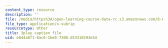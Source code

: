 ```yaml
---
content_type: resource
description: ''
file: /media/https%3A/open-learning-course-data-rc.s3.amazonaws.com/8-01sc-classical-mechanics-fall-2016/e044a8f18ac61be07308d53318293e54_1AJbVRQTZlA.srt
file_type: application/x-subrip
resourcetype: Other
title: 3play caption file
uid: e044a8f1-8ac6-1be0-7308-d53318293e54
---
```

